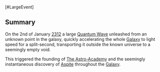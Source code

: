 [#LargeEvent]

## Summary

On the 2nd of January [2312](../Notable%20Years/2312.md) a large [Quantum Wave](../Physics/Quantum%20Wave.md) unleashed from an unknown point in the galaxy, quickly accelerating the whole [Galaxy](../Galaxy/Galaxy.md) to light speed for a split-second, transporting it outside the known universe to a seemingly empty void.

This triggered the founding of [The Astro-Academy](../Locations/The%20Astro-Academy.md) and the seemingly instantaneous discovery of [Aspite](../Materials/Aspite.md) throughout the [Galaxy](../Galaxy/Galaxy.md).